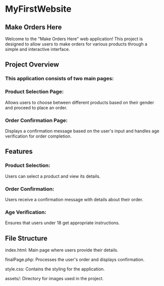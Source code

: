 # MyFirstWebsite

## Make Orders Here

Welcome to the "Make Orders Here" web application! This project is designed to allow users to make orders for various products through a simple and interactive interface.

## Project Overview

### This application consists of two main pages:

### Product Selection Page: 

Allows users to choose between different products based on their gender and proceed to place an order.

### Order Confirmation Page: 

Displays a confirmation message based on the user's input and handles age verification for order completion.

## Features

### Product Selection: 
Users can select a product and view its details.

### Order Confirmation: 
Users receive a confirmation message with details about their order.

### Age Verification: 
Ensures that users under 18 get appropriate instructions.

## File Structure

index.html: Main page where users provide their details.

finalPage.php: Processes the user's order and displays confirmation.

style.css: Contains the styling for the application.

assets/: Directory for images used in the project.

